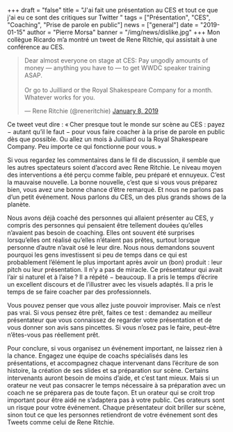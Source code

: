 +++
draft = "false"
title = "J'ai fait une présentation au CES et tout ce que j'ai eu ce sont des critiques sur Twitter  "
tags = ["Présentation", "CES", "Coaching", "Prise de parole en public"]
news = ["general"]
date = "2019-01-15"
author = "Pierre Morsa"
banner = "/img/news/dislike.jpg"
+++
Mon collègue Ricardo m’a montré un tweet de Rene Ritchie, qui assistait à une conférence au CES.

<blockquote class="twitter-tweet" data-lang="en"><p lang="en" dir="ltr">Dear almost everyone on stage at CES: Pay ungodly amounts of money — anything you have to — to get WWDC speaker training ASAP.<br><br>Or go to Juilliard or the Royal Shakespeare Company for a month. Whatever works for you.</p>&mdash; Rene Ritchie (@reneritchie) <a href="https://twitter.com/reneritchie/status/1082471313116184576?ref_src=twsrc%5Etfw">January 8, 2019</a></blockquote> <script async src="https://platform.twitter.com/widgets.js" charset="utf-8"></script>

Ce tweet veut dire : « Cher presque tout le monde sur scène au CES : payez − autant qu’il le faut − pour vous faire coacher à la prise de parole en public dès que possible. Ou allez un mois à Juilliard ou la Royal Shakespeare Company. Peu importe ce qui fonctionne pour vous. »

Si vous regardez les commentaires dans le fil de discussion, il semble que les autres spectateurs soient d’accord avec Rene Ritchie. Le niveau moyen des interventions a été perçu comme faible, peu préparé et ennuyeux. C’est la mauvaise nouvelle. La bonne nouvelle, c’est que si vous vous préparez bien, vous avez une bonne chance d’être remarqué. Et nous ne parlons pas d’un petit événement. Nous parlons du CES, un des plus grands shows de la planète. 

Nous avons déjà coaché des personnes qui allaient présenter au CES, y compris des personnes qui pensaient être tellement douées qu’elles n’avaient pas besoin de coaching. Elles ont souvent été surprises lorsqu’elles ont réalisé qu’elles n’étaient pas prêtes, surtout lorsque personne d’autre n’avait osé le leur dire. Nous nous demandons souvent pourquoi les gens investissent si peu de temps dans ce qui est probablement l’élément le plus important après avoir un (bon) produit : leur pitch ou leur présentation. Il n’y a pas de miracle. Ce présentateur qui avait l’air si naturel et à l’aise ? Il a répété − beaucoup. Il a pris le temps d’écrire un excellent discours et de l’illustrer avec les visuels adaptés. Il a pris le temps de se faire coacher par des professionnels.

Vous pouvez penser que vous allez juste pouvoir improviser. Mais ce n’est pas vrai. Si vous pensez être prêt, faites ce test : demandez au meilleur présentateur que vous connaissez de regarder votre présentation et de vous donner son avis sans pincettes. Si vous n’osez pas le faire, peut-être n’êtes-vous pas réellement prêt. 

Pour conclure, si vous organisez un événement important, ne laissez rien à la chance. Engagez une équipe de coachs spécialisés dans les présentations, et accompagnez chaque intervenant dans l’écriture de son histoire, la création de ses slides et sa préparation sur scène. Certains intervenants auront besoin de moins d’aide, et c’est tant mieux. Mais si un orateur ne veut pas consacrer le temps nécessaire à sa préparation avec un coach ne se préparera pas de toute façon. Et un orateur qui se croit trop important pour être aidé ne s’adaptera pas à votre public. Ces orateurs sont un risque pour votre événement. Chaque présentateur doit briller sur scène, sinon tout ce que les personnes retiendront de votre événement sont des Tweets comme celui de Rene Ritchie.
